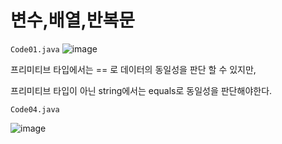 # 변수,배열,반복문

`Code01.java`
![image](https://user-images.githubusercontent.com/66653324/110711186-765a1680-8242-11eb-9dce-2dfbc4cbb915.png)

프리미티브 타입에서는 == 로 데이터의 동일성을 판단 할 수 있지만,

프리미티브 타입이 아닌 string에서는 equals로 동일성을 판단해야한다.


`Code04.java`


![image](https://user-images.githubusercontent.com/66653324/110714695-3d707080-8247-11eb-8ce7-59f002bb9b8b.png)

